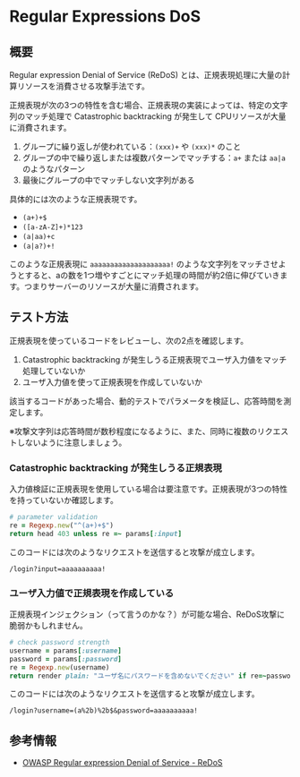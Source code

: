 # Regular Expressions DoS

## 概要

Regular expression Denial of Service (ReDoS) とは、正規表現処理に大量の計算リソースを消費させる攻撃手法です。

正規表現が次の3つの特性を含む場合、正規表現の実装によっては、特定の文字列のマッチ処理で Catastrophic backtracking が発生して CPUリソースが大量に消費されます。 

1. グループに繰り返しが使われている：`(xxx)+` や `(xxx)*` のこと
2. グループの中で繰り返しまたは複数パターンでマッチする：`a+` または `aa|a` のようなパターン
3. 最後にグループの中でマッチしない文字列がある

具体的には次のような正規表現です。

- `(a+)+$`
- `([a-zA-Z]+)*123`
- `(a|aa)+c`
- `(a|a?)+!`

このような正規表現に `aaaaaaaaaaaaaaaaaaaa!` のような文字列をマッチさせようとすると、aの数を1つ増やすごとにマッチ処理の時間が約2倍に伸びていきます。つまりサーバーのリソースが大量に消費されます。

## テスト方法

正規表現を使っているコードをレビューし、次の2点を確認します。

1. Catastrophic backtracking が発生しうる正規表現でユーザ入力値をマッチ処理していないか
2. ユーザ入力値を使って正規表現を作成していないか

該当するコードがあった場合、動的テストでパラメータを検証し、応答時間を測定します。

※攻撃文字列は応答時間が数秒程度になるように、また、同時に複数のリクエストしないように注意しましょう。

### Catastrophic backtracking が発生しうる正規表現

入力値検証に正規表現を使用している場合は要注意です。正規表現が3つの特性を持っていないか確認します。

```ruby
# parameter validation
re = Regexp.new("^(a+)+$")
return head 403 unless re =~ params[:input]
```

このコードには次のようなリクエストを送信すると攻撃が成立します。

```http
/login?input=aaaaaaaaaa!
```

### ユーザ入力値で正規表現を作成している

正規表現インジェクション（って言うのかな？）が可能な場合、ReDoS攻撃に脆弱かもしれません。

```ruby
# check password strength
username = params[:username]
password = params[:password]
re = Regexp.new(username)
return render plain: "ユーザ名にパスワードを含めないでください" if re=~password
```

このコードには次のようなリクエストを送信すると攻撃が成立します。

```
/login?username=(a%2b)%2b$&password=aaaaaaaaaa!
```

## 参考情報

- [OWASP Regular expression Denial of Service - ReDoS](https://owasp.org/www-community/attacks/Regular_expression_Denial_of_Service_-_ReDoS)
